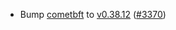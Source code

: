 - Bump [cometbft](https://github.com/cometbft/cometbft) to
  [v0.38.12](https://github.com/cometbft/cometbft/releases/tag/v0.38.12)
  ([\#3370](https://github.com/cosmos/gaia/pull/3370))